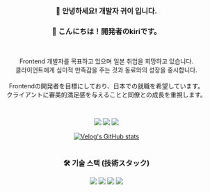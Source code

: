 <div align="center">

### 👋 안녕하세요! 개발자 귀이 입니다.
### 👋 こんにちは！開発者のkiriです。

<br>

<p>
Frontend 개발자를 목표하고 있으며 일본 취업을 희망하고 있습니다. <br> 클라이언트에게 심미적 만족감을 주는 것과 동료와의 성장을 중시합니다.
<br><br>
Frontendの開発者を目標にしており、日本での就職を希望しています。<br>クライアントに審美的満足感を与えることと同僚との成長を重視します。
</p>

<br>

<a href="https://velog.io/@kiirii910/posts" target="_blank"><img src="https://img.shields.io/badge/Velog-20C997?style=for-the-badge&logo=velog&logoColor=white"/></a>
<a href="https://www.instagram.com/kiru_udi9/" target="_blank"><img src="https://img.shields.io/badge/Instagram-E4405F?style=for-the-badge&logo=instagram&logoColor=white"/></a>
<a href="mailto:kiirii910@gmail.com"><img src="https://img.shields.io/badge/Gmail-EA4335?style=for-the-badge&logo=gmail&logoColor=white"/></a>

<a href="https://velog.io/@kiirii910/posts">
  <img src="https://velog-readme-stats.vercel.app/api/list?name=kiirii910" alt="Velog's GitHub stats"/>
</a>

<br>
<br>

### 🛠️ 기술 스택 (技術スタック)

<p>
  <img src="https://img.shields.io/badge/JavaScript-F7DF1E?style=for-the-badge&logo=javascript&logoColor=black">
  <img src="https://img.shields.io/badge/React-61DAFB?style=for-the-badge&logo=react&logoColor=black">
  <img src="https://img.shields.io/badge/Vue.js-4FC08D?style=for-the-badge&logo=vue.js&logoColor=white">
  <img src="https://img.shields.io/badge/Node.js-339933?style=for-the-badge&logo=node.js&logoColor=white">
</p>

<br>


</div>
